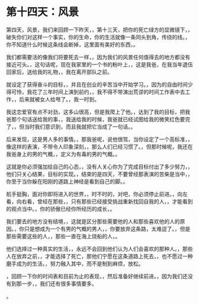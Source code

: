 # 第十四天：风景

第四天，风景，我们来回顾一下昨天，，第十三天，把你的死亡绿方的显微镜下，，破失你们对这样一个事实，你的生命，你的生活就像一条同头到角，传绕的线。，你不知道什么时候这条线会断掉，这里面有美好的东西，。

我们都需要活的像我们将要死去一样，，因为我们的风景任何值得去的地方都没有接近可头。，这句话呢，现在我家里的一个书的粉叶上，，这是我爸，在我当年退伍回家后，送给我的礼物，，我在离开部队之前。

就设定了获得奋斗的目标，，并且在创业的辛苦当中开始学习。，因为的自由时间少得可怜，我花了三年时间上演到前约，，我不得不带演出荒谬的时间工作表中去工作，，后来就被女人给甩了。，我一时到。

我这恋爱官有点不对劲，这多山很高，但是我爬上了他。，达到了我的目标，把我爸那个句话送给我的事，，我送给我的时候，我爸就已经试图给我的微笑红色要完了，，但当时我们意识到，而且我就把它当成了一句话。。

后来发现，这是男人多的事情。，那我爸呢，说他很驾，当你设定了一个高标准，，像这样的表演，不带令人印象深刻，，那么人们已经习惯了。，但那时候呢，我还在我爸身上的男的气概，，定义为有毒的男的气概。。

这就是你必须强加给自己的心态，，没有人关心你为了完成目标付出了多少努力，，他们只关心结果，目标的实现。，结束的是四天，不要曾经那表演的苦柴是当中，，你至于当你躲在阳刚的道路上神经是看到自己的脚。。

航手挺胸，面对你即将进入的世界，，时不时的，对吧，你必须停止前进。，向左看，向右看，曾经在那些，，只有那些已经接受挑战重新找回自我的人，，才能看到的观点当中。，你的骄傲已经你所经历的成长，。

我们要去的地方没有结境，，这就是区分那些需要他的人和那些喜欢他的人的原因。，你只是想成为一个有男的气概的男人，，你要放弃这条路，太难逗了。，但是那些需要这些的人，，那些一直在海上烧船的人，。

他们选择过一种真实的生活，，永远不会回到他们认为人们会喜欢的那种人。，那些人在放弃之前，，才能选择了死亡，那他们宁愿在这条道路上死去，，也不愿过一种磨手成为的生活。，努力融入其中，而不是制到麻烦，放松。

，回顾一下你的时间表和目前为止的表现，，然后准备好继续前进。，因为我们还没有到那一步，，我们还有很多事情要多。

。